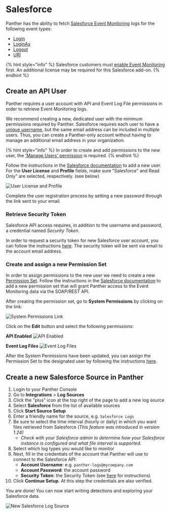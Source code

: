# Salesforce

Panther has the ability to fetch [Salesforce Event Monitoring](https://trailhead.salesforce.com/content/learn/modules/event\_monitoring/event\_monitoring\_intro) logs for the following event types:

* [Login](https://developer.salesforce.com/docs/atlas.en-us.api.meta/api/sforce\_api\_objects\_eventlogfile\_login.htm)
* [LoginAs](https://developer.salesforce.com/docs/atlas.en-us.api.meta/api/sforce\_api\_objects\_eventlogfile\_loginas.htm)
* [Logout](https://developer.salesforce.com/docs/atlas.en-us.api.meta/api/sforce\_api\_objects\_eventlogfile\_logout.htm)
* [URI](https://developer.salesforce.com/docs/atlas.en-us.api.meta/api/sforce\_api\_objects\_eventlogfile\_uri.htm)

{% hint style="info" %}
Salesforce customers must [enable Event Monitoring](https://help.salesforce.com/articleView?id=000339868\&type=1\&mode=1) first. An additional license may be required for this Salesforce add-on.
{% endhint %}

## Create an API User

Panther requires a user account with API and Event Log File permissions in order to retrieve Event Monitoring logs.

We recommend creating a new, dedicated user with the minimum permissions required by Panther. Salesforce requires each user to have a [unique username](https://help.salesforce.com/articleView?id=sf.basics\_intro\_usernames\_passwords.htm\&type=5), but the same email address can be included in multiple users. Thus, you can create a Panther-only account without having to manage an additional email address in your organization.

{% hint style="info" %}
In order to create and add permissions to the new user, the ['Manage Users' permission](https://help.salesforce.com/articleView?id=000324398\&type=1\&mode=1) is required.
{% endhint %}

Follow the instructions in the [Salesforce documentation](https://help.salesforce.com/articleView?id=sf.adding\_new\_users.htm\&type=5) to add a new user. For the **User License** and **Profile** fields, make sure "Salesforce" and Read Only" are selected, respectively. (see below)

![User License and Profile](../../../../.gitbook/assets/create-user-profile.png)

Complete the user registration process by setting a new password through the link sent to your email.

### Retrieve Security Token <a href="#retrieve-security-token" id="retrieve-security-token"></a>

Salesforce API access requires, in addition to the username and password, a credential named _Security Token_.

In order to request a security token for new Salesforce user account, you can follow the instructions [here](https://help.salesforce.com/articleView?id=sf.user\_security\_token.htm\&type=5). The security token will be sent via email to the account email address.

### Create and assign a new Permission Set

In order to assign permissions to the new user we need to create a new [Permission Set](https://help.salesforce.com/articleView?id=perm\_sets\_overview.htm\&type=5). Follow the instructions in the [Salesforce documentation](https://help.salesforce.com/articleView?id=sf.perm\_sets\_create.htm\&type=5) to add a new permission set that will grant Panther access to the Event Monitoring data via the SOAP/REST API.

After creating the permission set, go to **System Permissions** by clicking on the link:

![System Permissions Link](../../../../.gitbook/assets/system-permissions.png)

Click on the **Edit** button and select the following permissions:

**API Enabled** ![API Enabled](../../../../.gitbook/assets/api-enabled-permission.png)

**Event Log Files** ![Event Log Files](../../../../.gitbook/assets/view-event-log-files-permission.png)

After the System Permissions have been updated, you can assign the Permission Set to the designated user by following the instructions [here](https://developer.salesforce.com/docs/atlas.en-us.securityImplGuide.meta/securityImplGuide/perm\_sets\_assigning.htm).

## Create a new Salesforce Source in Panther

1. Login to your Panther Console
2. Go to **Integrations** > **Log Sources**
3. Click the "plus" icon at the top right of the page to add a new log source
4. Select **Salesforce** from the list of available sources
5. Click **Start Source Setup**
6. Enter a friendly name for the source, e.g. `Salesforce Logs`
7. Be sure to select the time interval (hourly or daily) in which you want files retrieved from Salesforce _(This feature was introduced in version 1.24)_
   * _Check with your Salesforce admin to determine how your Salesforce instance is configured and what file interval is supported._
8. Select which log types you would like to monitor
9. Next, fill in the credentials of the account that Panther will use to connect to the Salesforce API:
   * **Account Username**: e.g. `panther-logs@mycompany.com`
   * **Account Password**: the account password
   * **Security Token**: the Security Token (see [here](salesforce.md#retrieve-security-token) for instructions)
10. Click **Continue Setup**. At this step the credentials are also verified.

You are done! You can now start writing detections and exploring your Salesforce data.

![New Salesforce Log Source](<../../.gitbook/assets/Screen Shot 2021-10-21 at 5.16.34 PM.png>)
